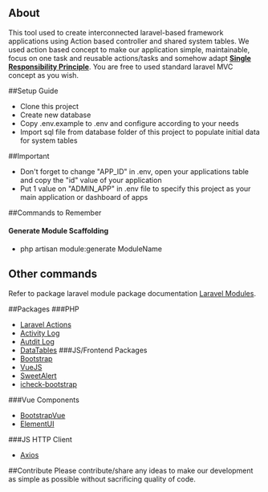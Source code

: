 
## About

This tool used to create interconnected laravel-based framework applications using Action based controller and shared system tables.
We used action based concept to make our application simple, maintainable, focus on one task and reusable actions/tasks and somehow adapt <a href="https://medium.com/@severinperez/writing-flexible-code-with-the-single-responsibility-principle-b71c4f3f883f"><strong>Single Responsibility Principle</strong></a>.
You are free to used standard laravel MVC concept as you wish. 

##Setup Guide

- Clone this project
- Create new database
- Copy .env.example to .env and configure according to your needs
- Import sql file from database folder of this project to populate initial data for system tables

##Important

- Don't forget to change "APP_ID" in .env, open your applications table and copy the "id" value of your application
- Put 1 value on "ADMIN_APP" in .env file to specify this project as your main application or dashboard of apps

##Commands to Remember

#### Generate Module Scaffolding
- php artisan module:generate ModuleName

## Other commands
Refer to package laravel module package documentation <a href="https://nwidart.com/laravel-modules/v6/introduction">Laravel Modules</a>.

##Packages
###PHP
- <a href="https://github.com/lorisleiva/laravel-actions">Laravel Actions</a>
- <a href="https://docs.spatie.be/laravel-activitylog/v3/introduction/">Activity Log</a>
- <a href="http://www.laravel-auditing.com/docs/9.0/introduction">Autdit Log</a>
- <a href="https://github.com/yajra/laravel-datatables-docs">DataTables</a>
###JS/Frontend Packages
- <a href="https://getbootstrap.com/docs/4.4/getting-started/introduction/">Bootstrap</a>
- <a href="https://vuejs.org/v2/guide/">VueJS</a>
- <a href="https://sweetalert.js.org/guides/">SweetAlert</a>
- <a href="https://github.com/bantikyan/icheck-bootstrap#readme">icheck-bootstrap</a>

###Vue Components
- <a href="https://bootstrap-vue.js.org/docs">BootstrapVue</a>
- <a href="https://element.eleme.io/#/en-US/component/installation">ElementUI</a>

###JS HTTP Client
- <a href="https://github.com/axios/axios">Axios</a>


##Contribute
Please contribute/share any ideas to make our development as simple as possible without sacrificing quality of code.

